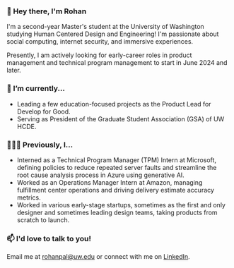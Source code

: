 ### 👋 Hey there, I'm Rohan

<!--
**rohanpaldesign/rohanpaldesign** is a ✨ _special_ ✨ repository because its `README.md` (this file) appears on your GitHub profile.

Here are some ideas to get you started:

- 🔭 I’m currently working on ...
- 🌱 I’m currently learning ...
- 👯 I’m looking to collaborate on ...
- 🤔 I’m looking for help with ...
- 💬 Ask me about ...
- 📫 How to reach me: ...
- 😄 Pronouns: ...
- ⚡ Fun fact: ...
-->


I'm a second-year Master's student at the University of Washington studying Human Centered Design and Engineering! I'm passionate about social computing, internet security, and immersive experiences.

Presently, I am actively looking for early-career roles in product management and technical program management to start in June 2024 and later.

### 🌱 I’m currently...
- Leading a few education-focused projects as the Product Lead for Develop for Good.
- Serving as President of the Graduate Student Association (GSA) of UW HCDE.

### 👩🏻‍💻 Previously, I...
- Interned as a Technical Program Manager (TPM) Intern at Microsoft, defining policies to reduce repeated server faults and streamline the root cause analysis process in Azure using generative AI.
- Worked as an Operations Manager Intern at Amazon, managing fulfillment center operations and driving delivery estimate accuracy metrics.
- Worked in various early-stage startups, sometimes as the first and only designer and sometimes leading design teams, taking products from scratch to launch.

### 📫 I'd love to talk to you!
Email me at [rohanpal@uw.edu](mailto:rohanpal@uw.edu) or connect with me on [LinkedIn](https://linkedin.com/in/rohanpal).
